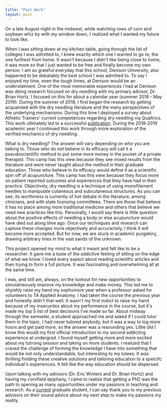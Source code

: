 ```yaml
---
title: "Past Work"
layout: post
---
```


On a late August night in the midwest, while watching rows of corn and soybean whiz by with my window down, I realized what I wanted my future to look like. 


When I was sitting down at my kitchen table, going through the list of colleges I was admitted to, I knew exactly which one I wanted to go to; the one furthest from home. It wasn't because I didn't like being close to home, it was more so that I just wanted to be free and finally become my own person. I am so grateful everyday that this school, Denison University, also happened to be debatably the best school I was admitted to. To say I enjoyed my time, even the tough times, at Denison would be an understatment. One of the most memorable experiences I had at Denison was doing research focused on dry needling with my primary advisor, Dr. Brian Hortz. I focused on this for about a calendar year (summer 2018 - May 2019). During the summer of 2018, I first began the research by getting acquainted with the dry needling literature and the many perspectives of the underlying mechanisms. During this time I deployed a survey about Athletic Trainers' current competences regarding dry needling via Qualtrics. This work ultimately led to a successful [publication](https://scholarworks.bgsu.edu/cgi/viewcontent.cgi?article=1158&context=jsmahs). During the 2018-2019 academic year I continued this work through more exploration of the verified mechanics of dry needling. 

What is dry needling? The answer will vary depending on who you are talking to. Those who do not believe in its efficacy will call it a pseudoscientific method to put some more money in the pocket of a private therapist. This camp has this view because they see mixed results from the literature and were never taught about the method in their graduate education. Those who believe in its efficacy would define it as a scientific spin off of acupuncture. This camp has this view because they focus more on patient reported outcomes and experiences that they have had in their practice. Objectively, dry needling is a technique of using monofilament needles to manipulate cutaneous and subcutaneous structures. As you can see, its worthiness is currently of hot debate in the literature, among clinicians, and with state licensing committees. There are those that believe it has no place among more traditional medicine and others that believe we need new practices like this. Personally, I would say there is little question about the positive effects of needling a body or else acupuncture would have died out along time ago. Once our techniques and research can capture these changes more objectively and accuractely, I think it will become more accepted. But for now, we are stuck in academic purgatory, drawing arbitrary lines in the vast sands of the unknown. 

This project opened my mind to what it meant and felt like to be a researcher. It gave me a taste of the addictive feeling of sitting on the edge of what we know. I loved every aspect about reading scientific articles and then trying to form a full picture. It was fascinating and overwhelming all at the same time. 

I was, and still am, always, on the lookout for new opportunities to simulatneously improve my knowledge and make money. This led me to shyishly raise my hand my sophomore year when a professor asked for volunteers to TA Applied Anatomy. I had taken the course the previous year and honeslty didn't that well. It wasn't my first instict to raise my hand because of my insecurites about my performance in the course, but it's made my top 5 list of best decisions I've made so far. About midway through the semseter, a student approached me and asked if I could tutor them in the topic. I had never tutored anybody, but it was a way to log more hours and get paid more, so the answer was a resounding yes. Little did I know this would my first official introduction to my second addicting experience at undergrad. I found myself getting more and more excited about my tutroing session and taking on more students. I realized that I craved the challenge of forming the knowledge I have into something that would be not only understandable, but interesting to my tutees. It was thrilling finiding these creative solutions and tailoring education to a speicifc individual's experiences. It felt like the way education should be dispersed. 

Upon talking with my advisors (Dr. Eric Winters and Dr. Brian Hortz) and having my cornfield epiphany, I came to realize that getting a PhD was the path to opening as many opportunities under my passions in teaching and research. As a [current](https://tulimid1.github.io/Current-Work/) graduate student, I can say thank you to my previous advisors on their sound advice about my next step to make my passions my reality. 
